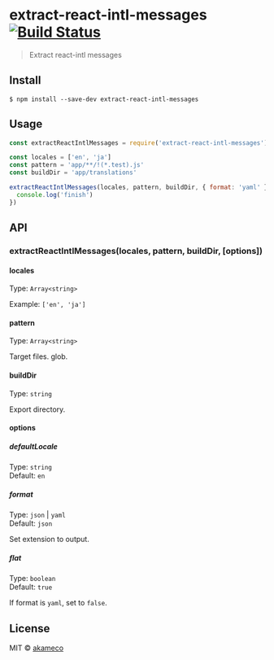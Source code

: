# extract-react-intl-messages [![Build Status](https://travis-ci.org/akameco/extract-react-intl-messages.svg?branch=master)](https://travis-ci.org/akameco/extract-react-intl-messages)

> Extract react-intl messages


## Install

```
$ npm install --save-dev extract-react-intl-messages
```


## Usage

```js
const extractReactIntlMessages = require('extract-react-intl-messages')

const locales = ['en', 'ja']
const pattern = 'app/**/!(*.test).js'
const buildDir = 'app/translations'

extractReactIntlMessages(locales, pattern, buildDir, { format: 'yaml' }).then(() => {
  console.log('finish')
})
```


## API

### extractReactIntlMessages(locales, pattern, buildDir, [options])

#### locales

Type: `Array<string>`

Example: `['en', 'ja']`

#### pattern

Type: `Array<string>`

Target files.
glob.

#### buildDir

Type: `string`

Export directory.

#### options

##### defaultLocale

Type: `string`<br>
Default: `en`

##### format

Type: `json` | `yaml`<br>
Default: `json`

Set extension to output.

##### flat
Type: `boolean`<br>
Default: `true`

If format is `yaml`, set to `false`.

## License

MIT © [akameco](http://akameco.github.io)
